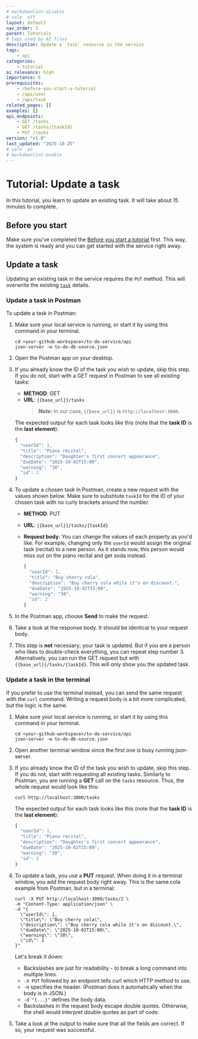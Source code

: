 ```yaml
---
# markdownlint-disable
# vale  off
layout: default
nav_order: 3
parent: Tutorials
# tags used by AI files
description: Update a `task` resource in the service
tags:
    - api
categories: 
    - tutorial
ai_relevance: high
importance: 6
prerequisites:
    - /before-you-start-a-tutorial
    - /api/user
    - /api/task
related_pages: []
examples: []
api_endpoints:
    - GET /tasks
    - GET /tasks/{taskId}
    - PUT /tasks
version: "v1.0"
last_updated: "2025-10-25"
# vale  on
# markdownlint-enable
---
```


# Tutorial: Update a task

In this tutorial, you learn to update an existing task.
It will take about 15 minutes to complete.

## Before you start

Make sure you've completed the [Before you start a tutorial](../before-you-start-a-tutorial.md) first.
This way, the system is ready and you can get started with the service right away.

## Update a task

Updating an existing task in the service requires the `PUT` method.
This will overwrite the existing [`task`](../api/task.md) details.

### Update a task in Postman

To update a task in Postman:

1. Make sure your local service is running, or start it by using this command in your terminal.

    ```shell
    cd <your-github-workspace>/to-do-service/api
    json-server -w to-do-db-source.json
    ```

2. Open the Postman app on your desktop.
3. If you already know the ID of the task you wish to update, skip this step.
If you do not, start with a GET request in Postman to see all existing tasks:
    * **METHOD**: GET
    * **URL**: `{{base_url}}/tasks`
        > **_Note:_** In our case, `{{base_url}}` is `http://localhost:3000`.

    The expected output for each task looks like this (note that the **task ID** is the **last element**):

    ```js
    {
      "userId": 1,
      "title": "Piano recital",
      "description": "Daughter's first concert appearance",
      "dueDate": "2025-10-02T15:00",
      "warning": "30",
      "id": 2
    }
    ```

4. To update a chosen task in Postman, create a new request with the values shown below.
Make sure to substitute `taskId` for the ID of your chosen task with no curly brackets around the number.
    * **METHOD**: PUT
    * **URL**: `{{base_url}}/tasks/{taskId}`
    * **Request body**:
        You can change the values of each property as you'd like.
        For example, changing only the `userId` would assign the original task (recital) to a new person.
        As it stands now, this person would miss out on the piano recital and get soda instead.

        ```js
        {
          "userId": 1,
          "title": "Buy cherry cola",
          "description": "Buy cherry cola while it's on discount.",
          "dueDate": "2025-10-02T15:00",
          "warning": "30",
          "id": 2
        }
        ```

5. In the Postman app, choose **Send** to make the request.
6. Take a look at the response body.
It should be identical to your request body.
7. This step is **not** necessary; your task is updated.
But if you are a person who likes to double-check everything, you can repeat step number 3.
Alternatively, you can run the GET request but with `{{base_url}}/tasks/{taskId}`.
This will only show you the updated task.

### Update a task in the terminal

If you prefer to use the terminal instead, you can send the same request with the `curl` command.
Writing a request body is a bit more complicated, but the logic is the same.

1. Make sure your local service is running, or start it by using this command in your terminal.

    ```shell
    cd <your-github-workspace>/to-do-service/api
    json-server -w to-do-db-source.json
    ```

2. Open another terminal window since the first one is busy running json-server.
3. If you already know the ID of the task you wish to update, skip this step.
If you do not, start with requesting all existing tasks.
Similarly to Postman, you are running a **GET** call on the `tasks` resource.
Thus, the whole request would look like this:

   ```shell
   curl http://localhost:3000/tasks
   ```

    The expected output for each task looks like this (note that the **task ID** is the **last element**):

    ```js
    {
      "userId": 1,
      "title": "Piano recital",
      "description": "Daughter's first concert appearance",
      "dueDate": "2025-10-02T15:00",
      "warning": "30",
      "id": 2
    }
    ```

4. To update a task, you use a **PUT** request.
When doing it in a terminal window, you add the request body right away.
This is the same cola example from Postman, but in a terminal:

   ```shell
   curl -X PUT http://localhost:3000/tasks/2 \
   -H "Content-Type: application/json" \
   -d "{
     \"userId\": 1,
     \"title\": \"Buy cherry cola\",
     \"description\": \"Buy cherry cola while it's on discount.\",
     \"dueDate\": \"2025-10-02T15:00\",
     \"warning\": \"30\",
     \"id\": 2
   }"
   ```

   Let's break it down:
   * Backslashes are just for readability - to break a long command into multiple lines.
   * `-X PUT` followed by an endpoint tells curl which HTTP method to use.
   * `-H` specifies the header. (Postman does it automatically when the body is in JSON.)
   * `-d "{...}"` defines the body data.
   * Backslashes in the request body escape double quotes.
   Otherwise, the shell would interpret double quotes as part of code.
5. Take a look at the output to make sure that all the fields are correct.
If so, your request was successful.
